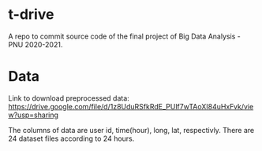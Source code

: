 # t-drive
A repo to commit source code of the final project of Big Data Analysis - PNU 2020-2021. 

# Data
Link to download preprocessed data: https://drive.google.com/file/d/1z8UduRSfkRdE_PUlf7wTAoXI84uHxFvk/view?usp=sharing

The columns of data are user id, time(hour), long, lat, respectivly. There are 24 dataset files according to 24 hours.
